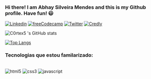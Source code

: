 ### Hi there! I am Abhay Silveira Mendes and this is my Github profile. Have fun! 😃

[![Linkedin](https://img.shields.io/badge/LinkedIn-0077B5?style=for-the-badge&logo=linkedin&logoColor=white)](https://www.linkedin.com/in/abhay-mendes-5868b1215/)
[![freeCodecamp](https://img.shields.io/badge/freecodecamp-27273D?style=for-the-badge&logo=freecodecamp&logoColor=white)](https://www.freecodecamp.org/fcc93fb6891-e35b-4bc9-9f2b-ac809d22f45a)
[![Twitter](https://img.shields.io/badge/Twitter-1DA1F2?style=for-the-badge&logo=twitter&logoColor=white)](https://twitter.com/C0rtex_5)
[![Credly](https://img.shields.io/badge/Profile%20Visitors-172B4D?style=for-the-badge&logo=Opsgenie&logoColor=white)](https://www.credly.com/users/abhay-mendes/badges)

![C0rtex5 's GitHub stats](https://github-readme-stats.vercel.app/api?username=C0rtex5&show_icons=true&theme=algolia)

[![Top Langs](https://github-readme-stats.vercel.app/api/top-langs/?username=C0rtex5&layout=compact&langs_count=7&theme=algolia)](https://github.com/anuraghazra/github-readme-stats)

### Tecnologias que estou familarizado:

<div style="display: inline_block"><br/>

 <img align="center" alt="html5" src="https://img.shields.io/badge/HTML5-E34F26?style=for-the-badge&logo=html5&logoColor=white"/>
 <img align="center" alt="css3" src="https://img.shields.io/badge/CSS3-1572B6?style=for-the-badge&logo=css3&logoColor=white"/>
 <img align="center" alt="javascript" src="https://img.shields.io/badge/JavaScript-323330?style=for-the-badge&logo=javascript&logoColor=F7DF1E"/>
 
</div>
